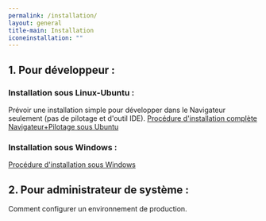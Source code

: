 ```yaml
---
permalink: /installation/
layout: general
title-main: Installation
iconeinstallation: ""
---
```


## 1. Pour développeur :
### Installation sous Linux-Ubuntu :
Prévoir une installation simple pour développer dans le Navigateur seulement (pas de pilotage et d'outil IDE).
[Procédure d'installation complète Navigateur+Pilotage sous Ubuntu](https://gitlab.forge.gouv.qc.ca/geomatique/igo/blob/dev/doc/installation/installation_linux.md)
### Installation sous Windows :
[Procédure d'installation sous Windows](https://gitlab.forge.gouv.qc.ca/geomatique/igo/blob/dev/doc/installation/installation_windows.docm)


## 2. Pour administrateur de système :
Comment configurer un environnement de production.
